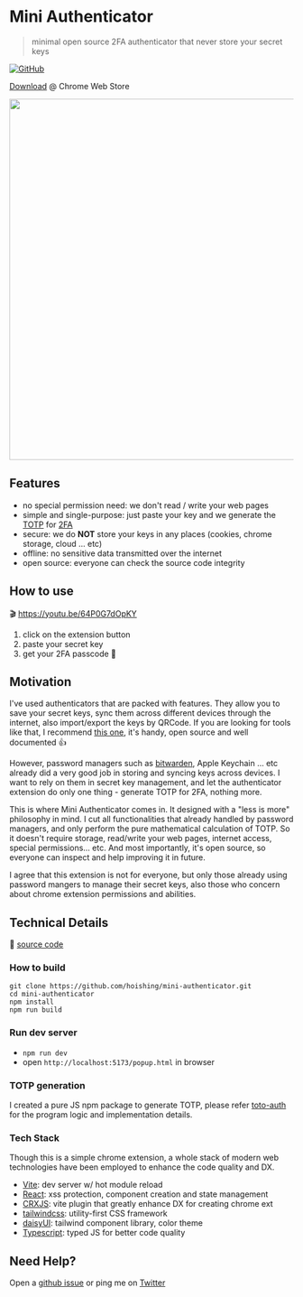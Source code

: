 # Mini Authenticator

> minimal open source 2FA authenticator that never store your secret keys

[![GitHub](https://img.shields.io/github/license/hoishing/mini-authenicator)](https://opensource.org/licenses/MIT)

[Download](https://bit.ly/3yDVq1N) @ Chrome Web Store

<img src="https://i.imgur.com/62cgIKe.png" width="640" />

## Features

- no special permission need: we don't read / write your web pages
- simple and single-purpose: just paste your key and we generate the [TOTP](https://en.wikipedia.org/wiki/Time-based_one-time_password) for [2FA](https://en.wikipedia.org/wiki/Multi-factor_authentication)
- secure: we do **NOT** store your keys in any places (cookies, chrome storage, cloud ... etc)
- offline: no sensitive data transmitted over the internet
- open source: everyone can check the source code integrity

## How to use

🎬 https://youtu.be/64P0G7dOpKY

1. click on the extension button
2. paste your secret key
3. get your 2FA passcode 🎉

## Motivation

I've used authenticators that are packed with features. They allow you to save your secret keys, sync them across different devices through the internet, also import/export the keys by QRCode. If you are looking for tools like that, I recommend [this one](https://authenticator.cc/), it's handy, open source and well documented 👍

However, password managers such as [bitwarden](https://bitwarden.com), Apple Keychain ... etc already did a very good job in storing and syncing keys across devices. I want to rely on them in secret key management, and let the authenticator extension do only one thing - generate TOTP for 2FA, nothing more.

This is where Mini Authenticator comes in. It designed with a "less is more" philosophy in mind. I cut all functionalities that already handled by password managers, and only perform the pure mathematical calculation of TOTP. So it doesn't require storage, read/write your web pages, internet access, special permissions... etc. And most importantly, it's open source, so everyone can inspect and help improving it in future.

I agree that this extension is not for everyone, but only those already using password mangers to manage their secret keys, also those who concern about chrome extension permissions and abilities.

## Technical Details

🔗 [source code](https://github.com/hoishing/mini-authenticator)

### How to build

```shell
git clone https://github.com/hoishing/mini-authenticator.git
cd mini-authenticator
npm install
npm run build
```

### Run dev server

- `npm run dev`
- open `http://localhost:5173/popup.html` in browser

### TOTP generation

I created a pure JS npm package to generate TOTP, please refer [toto-auth](https://github.com/hoishing/totp-auth) for the program logic and implementation details.

### Tech Stack

Though this is a simple chrome extension, a whole stack of modern web technologies have been employed to enhance the code quality and DX.

- [Vite](https://vitejs.dev): dev server w/ hot module reload
- [React](https://reactjs.org): xss protection, component creation and state management
- [CRXJS](https://crxjs.dev/vite-plugin): vite plugin that greatly enhance DX for creating chrome ext
- [tailwindcss](https://tailwindcss.com): utility-first CSS framework
- [daisyUI](https://daisyui.com): tailwind component library, color theme
- [Typescript](https://www.typescriptlang.org/): typed JS for better code quality

## Need Help?

Open a [github issue](https://github.com/hoishing/mini-authenticator/issues) or ping me on [Twitter](https://twitter.com/hoishing)
